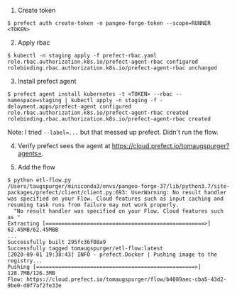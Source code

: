1. Create token

```console
$ prefect auth create-token -n pangeo-forge-token --scope=RUNNER
<TOKEN>
```

2. Apply rbac

```console
$ kubectl -n staging apply -f prefect-rbac.yaml
role.rbac.authorization.k8s.io/prefect-agent-rbac configured
rolebinding.rbac.authorization.k8s.io/prefect-agent-rbac unchanged
```

3. Install prefect agent

```console
$ prefect agent install kubernetes -t <TOKEN> --rbac --namespace=staging | kubectl apply -n staging -f -
deloyment.apps/prefect-agent configured
role.rbac.authorization.k8s.io/prefect-agent-rbac created
rolebinding.rbac.authorization.k8s.io/prefect-agent-rbac created
```

Note: I tried `--label=...` but that messed up prefect. Didn't run the flow.

4. Verify prefect sees the agent at https://cloud.prefect.io/tomaugspurger?agents=.

5. Add the flow

```coneole
$ python etl-flow.py 
/Users/taugspurger/miniconda3/envs/pangeo-forge-37/lib/python3.7/site-packages/prefect/client/client.py:693: UserWarning: No result handler was specified on your Flow. Cloud features such as input caching and resuming task runs from failure may not work properly.
  "No result handler was specified on your Flow. Cloud features such as "
Extracting [==================================================>]  62.45MB/62.45MBB
...
Successfully built 295fc36f08a9
Successfully tagged tomaugspurger/etl-flow:latest
[2020-09-01 19:38:43] INFO - prefect.Docker | Pushing image to the registry...
Pushing [==================================================>]  128.7MB/126.3MB
Flow: https://cloud.prefect.io/tomaugspurger/flow/b4089aec-cba5-43d2-9be0-d0f7af2fe33e
```
